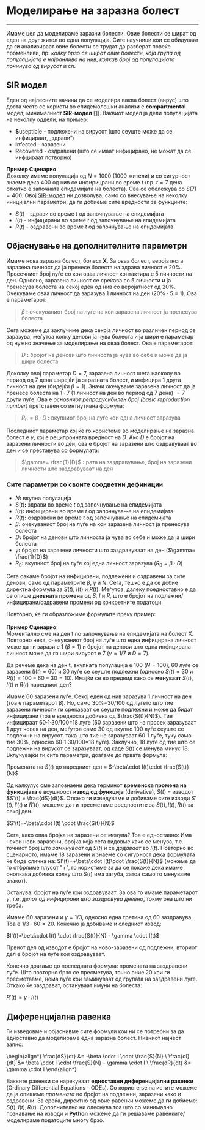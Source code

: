 # Моделирање на заразна болест
*** 
Имаме цел да моделираме заразни болести. Овие болести се шират од еден на друг жител во една популација. Сите научници кои се обидуваат да ги анализираат овие болести се трудат да разберат повеќе променливи, пр: *колку брзо се шират овие болести*, *која група од популацијата е најранлива на нив*, *колкав број од популацијата починува од вирусот* и сл. 

## SIR модел
Еден од најлесните начини да се моделира ваква болест (вирус) што доста често се користи во епидемолошки анализи е **compartmental** модел;  минималниот **SIR-модел** <a href="https://www.researchgate.net/publication/329950688_Analysis_of_SIR_epidemic_model_with_information_spreading_of_awareness">[1]</a>. Ваквиот модел ја дели популацијата на неколку оддели, на пример: 

- **S**useptible - подлежени на вирусот (што сеуште може да се инфицираат, „здрави“)
- **I**nfected - заразени 
- **R**ecovered - оздравени (што се имаат инфицирано, не можат да се инфцираат потворно) 

**Пример Сценарио** <br> 
Доколку имаме популација од $N=1000$ (1000 жители) и со сигурност знаеме дека 400 од нив се инфирицрани во време $t$ (пр. $t=7$ дена откатко е започната епидемијата на болеста). Ова се обележува со $S(7)=400$. Овој [SIR-модел](https://mathworld.wolfram.com/SIRModel.html#:~:text=An%20SIR%20model%20is%20an,a%20closed%20population%20over%20time.) ни дозволува, само со внесување на неколку иницијални параметри, да ги добиеме сите вредности за функциите: 

- $S(t)$ - здрави во време $t$ од започнување на епидемијата 
- $I(t)$ - инфицирани во време $t$ од започнување на епидемијата 
- $R(t)$ - оздравени во време $t$ од започнување на епидемијата 

## Објаснување на дополнителните параметри 
Имаме нова заразна болест, болест **X**. За оваа болест, веројатнста заразена личност да ја пренесе болеста на здрава личност е 20%. Просечниот број луѓе со кои оваа личност контактира е 5 личности на ден. Односно, заразена личност се среќава со 5 личности и ја пренесува болеста на секој еден од нив со веројатност од 20%. Очекуваме оваа личност да заразува 1 личност на ден (20% $\cdot$ 5 = 1). Ова е параметарот: 

> $\beta$ **:** очекуваниот број на луѓе на кои заразена личност ја пренесува болеста


Сега можеме да заклучиме дека секоја личност во различен период се заразува, меѓутоа колку денови ја чува болеста и ја шири е параметар од нужно значење за моделирање на оваа болест. Ова е параметарот: 

> $D$ **:** бројот на денови што личноста ја чува во себе и може да ја шири болеста 

Доколку овој параметар $D=7$, заразена личност шета наоколу во период од 7 дена ширејќи ја заразната болест, и инфицира 1 друга личност на ден (бидејќи $\beta =1$). Значи окечуваме заразена личност да ја пренесе болеста на $1\cdot7$ (1 личност на ден во период од 7 дена) $=7$ други луѓе. Ова е *основниот репродусибилен број (basic reproduction number)* претставен со интиутивна формула: 

> $R_{0}=\beta \cdot D$ **:** вкупниот број на луѓе кои една личност заразува 

Последниот параметар кој ќе го користеме во моделирање на заразна болест е $\gamma$, кој е реципрочната вредност на $D$. Ако $D$ е бројот на заразени личности во ден, ова е бројот на заразени што оздравуваат во ден и се преставува со формулата: 

> $\gamma= \frac{1}{D}$ **:** рата на заздравување, број на заразени личности што заздравуваат на ден

### Сите параметри со своите соодветни дефиниции

- $N$**:** вкупна популација 
- $S(t)$**:** здрави во време $t$ од започнување на епидемијата 
- $I(t)$**:** инфицирани во време $t$ од започнување на епидемијата 
- $R(t)$**:** оздравени во време $t$ од започнување на епидемијата 
- $\beta$**:** очекуваниот број на луѓе на кои заразена личност ја пренесува болеста
- $D$**:** бројот на денови што личноста ја чува во себе и може да ја шири болеста
- $\gamma$**:** бројот на заразени личности што заздравуваат на ден ($\gamma= \frac{1}{D}$)
- $R_{0}$**:** вкупниот број на луѓе кој една личност заразува ($R_{0}=\beta \cdot D$)

Сега сакаме бројот на инфицирани, подлежени и оздравени за сите денови, само од параметрите $\beta$, $\gamma$ и $N$. Сега, тешко е да се добие директна формула за $S(t)$, $I(t)$ и $R(t)$. Меѓутоа, далеку поедноставно е да се опише **дневната промена** од $S$, $I$ и $R$, што е бројот на подлежни/инфицирани/оздравени промени од конкретните податоци. 

Повторно, ќе ги образложиме формулите преку пример:<br><br> 
**Пример Сценарио** <br>
Моментално сме на ден t по започнување на епидемијата на болест X. Повторно нека, очекуваниот број на луѓе што една инфицирана личност може да ги зарази е 1 ($\beta=1$) и бројот на денови што една инфицирана личност може да го шири вирусот е 7 ($\gamma=1/7$ и $D=7$). 

Да речеме дека на ден t, вкупната популација е 100 ($N=100$), 60 луѓе се заразени ($I(t)=60$) и 30 луѓе се сеуште подлежни (односно $S(t)=30$ и $R(t)=100-60-30=10$). Имајќи се во предвид како се **менуваат** $S(t)$, $I(t)$ и $R(t)$ наредниот ден? 


Имаме 60 заразени луѓе. Секој еден од нив заразува 1 личност на ден (тоа е параметарот $\beta$). Но, само 30%=30/100 од луѓето што тие заразени личности ги среќаваат се сеуште подлежни и може да бидат инфицирани (тоа е вредноста добиена од $\frac{S(t)}{N}$). Тие инфицираат 60$\cdot$1$\cdot$30/100=18 луѓе (60 заразени што на просек заразуваат 1 друг човек на ден, меѓутоа само 30 од вкупно 100 луѓе сеуште се подлежни на вирусот, така што тие не заразуваат 60$\cdot$1 луѓе, туку само тие 30%, односно 60$\cdot$1$\cdot$30/100=18 луѓе). Заклучно, 18 луѓе од тие што се подлежни на вирусот се заразуваат, од каде $S(t)$ се менува минус 18. Вклучувајќи ги сите параметри, доаѓаме до првата формула: 

Промената на $S(t)$ до наредниот ден = $-\beta\cdot I(t)\cdot \frac{S(t)}{N}$


Од калкулус сме запознаени дека терминот **временска промена на функцијата** е всушноост **извод од функција** (derivative), $S(t)$ = изводот $S'(t) = \frac{dS}{dt}$. Откако ги изведуваме и добиваме сите изводи $S'(t), I'(t)$ и $R'(t)$, можеме да ги пресметаме вредностите за $S(t), I(t), R(t)$ за секој ден. 


$S'(t)=-\beta\cdot I(t) \cdot \frac{S(t)}{N}$


Сега, како оваа бројка на заразени се менува? Тоа е едноставно: Има некои нови заразени, бројка која сега видовме како се менува, т.е. точниот број што *заминуваат* од $S(t)$ и се *додаваат* во $I(t)$. Повторно во сценариото, имаме 18 заразени и знаеме со сигурност дека формулата ќе биде слична на: $I'(t)=+\beta\cdot I(t)\cdot \frac{S(t)}{N}$ (можеме да го отфрлиме плусот "+", го користиме за да се покаже дека имаме онолкава добивка колку што $S(t)$ има загуба, затоа само го менуваме знакот). 

Останува: бројот на луѓе кои оздравуваат. За ова го имаме параметарот $\gamma$, т.е. *делот од инфицирани што заздравува дневно*, токму она што ни треба. 

Имаме 60 заразени и $\gamma = 1/3$, односно една третина од 60 заздравува. Тоа е $1/3 \cdot 60 = 20$. Конечно ја добиваме и следниот извод: 


$I'(t)=\beta\cdot I(t) \cdot \frac{S(t)}{N} - \gamma \cdot I(t)$

Првиот дел од изводот е бројот на ново-заразени од подлежни, вториот дел е бројот на луѓе кои оздравуваат. 

Конечно доаѓаме до последната формула: промената на заздравени луѓе. Што повторно брзо се пресметува, точно оние 20 кои ги пресметавме, нема луѓе кои заминуваат од групата на заздравени луѓе. Откако ќе заздрават, остануваат имуни на болеста: 

$R'(t)=\gamma \cdot I(t)$

## Диференцијална равенка 

Ги изведовме и објаснивме сите формули кои ни се потребни за да едноставно да моделираме една заразна болест. Нивниот најчест запис: 


\begin{align*}
\frac{dS}{dt} &= -\beta \cdot I \cdot \frac{S}{N} \\
\frac{dI}{dt} &= \beta \cdot I \cdot \frac{S}{N} - \gamma \cdot I \\
\frac{dR}{dt} &= \gamma \cdot I
\end{align*}

Ваквите равенки се нарекуваат **едноставни диференцијални равенки** (Ordinary Differential Equations - ODEs). Со користење на истите можеме да ја опишеме *промената* во бројот на подлежни, заразени како и оздравени. За среќа, директно од овие равенки можеме да ги добиеме: $S(t), I(t), R(t)$. Дополнително ни олеснува тоа што со минимално познавање на изводи и **Python** можеме да ги решаваме равенките/моделираме податоците многу брзо.  
